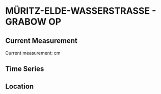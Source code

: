 # MÜRITZ-ELDE-WASSERSTRASSE - GRABOW OP

## Current Measurement

Current measurement: <Value topic="rivers/pegel-online/MEW/GRABOW-OP/measurementValue"/> cm

## Time Series

<TimeSeries topic="rivers/pegel-online/MEW/GRABOW-OP/measurementValue" period="week" />

## Location

<WorldMap>
  <Marker lat="53.28314108425336" lon="11.573414132628102" labelTopic="rivers/pegel-online/MEW/GRABOW-OP/measurementValue" />
</WorldMap>
